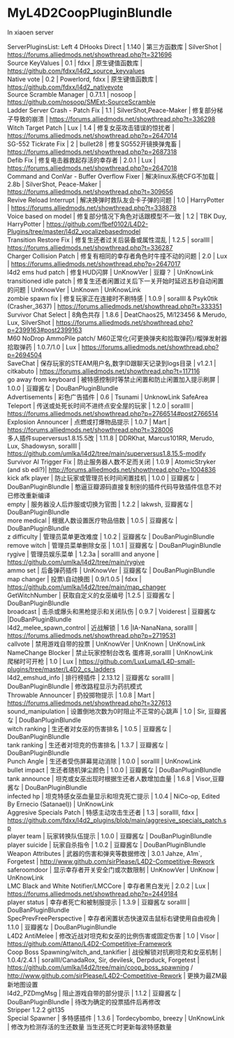 # MyL4D2CoopPluginBlundle
In xiaoen server

ServerPluginsList:
Left 4 DHooks Direct | 1.140 | 第三方函数库 | SilverShot | https://forums.alliedmods.net/showthread.php?t=321696  
Source KeyValues | 0.1 | fdxx | 原生键值函数库 | https://github.com/fdxx/l4d2_source_keyvalues  
Native vote | 0.2 | Powerlord, fdxx | 原生键值函数库 | https://github.com/fdxx/l4d2_nativevote  
Source Scramble Manager | 0.7.1.1 | nosoop | https://github.com/nosoop/SMExt-SourceScramble  
Ladder Server Crash - Patch Fix | 1.1 | SilverShot,Peace-Maker | 修复部分梯子导致的崩溃 | https://forums.alliedmods.net/showthread.php?t=336298  
Witch Target Patch | Lux | 1.4 | 修复女巫攻击错误的惊扰者 | https://forums.alliedmods.net/showthread.php?p=2647014  
SG-552 Tickrate Fix | 2 | bullet28 | 修复SG552开镜换弹鬼畜 | https://forums.alliedmods.net/showthread.php?p=2687318  
Defib Fix | 修复电击器救起存活的幸存者 | 2.0.1 | Lux | https://forums.alliedmods.net/showthread.php?p=2647018  
Command and ConVar - Buffer Overflow Fixer | 解决linux系统CFG不加载 | 2.8b | SilverShot, Peace-Maker | https://forums.alliedmods.net/showthread.php?t=309656  
Revive Reload Interrupt | 解决换弹时救队友会卡子弹的问题 | 1.0 | HarryPotter | https://forums.alliedmods.net/showthread.php?t=338878  
Voice based on model | 修复部分情况下角色对话跟模型不一致 | 1.2 | TBK Duy, HarryPotter | https://github.com/fbef0102/L4D2-Plugins/tree/master/l4d2_vocalizebasedmodel  
Transition Restore Fix | 修复生还者过关后装备或属性混乱 | 1.2.5 | sorallll | https://forums.alliedmods.net/showthread.php?t=336287  
Charger Collision Patch | 修复有相同的幸存者角色时牛撞不动的问题 | 2.0 | Lux | https://forums.alliedmods.net/showthread.php?p=2647017  
l4d2 ems hud patch | 修复HUD闪屏 | UnKnowVer | 豆瓣？ | UnKnowLink  
transitioned idle patch | 修复生还者闲置过关后下一关开始时延迟五秒自动闲置的问题 | UnKnowVer | UnKnown | UnKnowLink  
zombie spawn fix | 修复玩家正在连接时不刷特感 | 1.0.9 | sorallll & Psyk0tik (Crasher_3637) | https://forums.alliedmods.net/showthread.php?t=333351  
Survivor Chat Select | 8角色共存 | 1.8.6 | DeatChaos25, Mi123456 & Merudo, Lux, SilverShot | https://forums.alliedmods.net/showthread.php?p=2399163#post2399163  
M60 NoDrop AmmoPile patch/ M60正常化(可更换弹夹和拾取弹药)/榴弹发射器拾取弹药 | 1.0.7/1.0 | Lux | https://forums.alliedmods.net/showthread.php?p=2694504  
SaveChat | 保存玩家的STEAM用户名,数字ID跟聊天记录到logs目录 | v1.2.1 | citkabuto | https://forums.alliedmods.net/showthread.php?t=117116  
go away from keyboard | 被特感控制时等禁止闲置和防止闲置加入提示刷屏 | 1.0.0 | 豆瓣酱な | DouBanPluginBlundle  
Advertisements | 彩色广告插件 | 0.6 | Tsunami | UnknowLink
SafeArea Teleport | 传送或处死长时间不进终点安全屋的玩家 | 1.2.0 | sorallll |   https://forums.alliedmods.net/showthread.php?p=2766514#post2766514 
Explosion Announcer | 点燃或打爆物品提示 | 1.0.7 | Mart | https://forums.alliedmods.net/showthread.php?t=328006  
多人插件superversus1.8.15.5改 | 1.11.8 | DDRKhat, Marcus101RR, Merudo, Lux, Shadowysn, sorallll | https://github.com/umlka/l4d2/tree/main/superversus1.8.15.5-modify  
Survivor AI Trigger Fix | 防止服务器人数不足而关闭 | 1.0.9 | AtomicStryker (and sb edi?)| http://forums.alliedmods.net/showthread.php?p=1004836  
kick afk player | 防止玩家或管理员长时间闲置挂机 | 1.0.0 | 豆瓣酱な | DouBanPluginBlundle | 憨逼豆瓣源码直接复制别的插件代码导致插件信息不对 已修改重新编译  
empty | 服务器没人后炸服或切换为官图 | 1.2.2 | lakwsh, 豆瓣酱な | DouBanPluginBlundle  
more medical | 根据人数设置医疗物品倍数 | 1.0.5 | 豆瓣酱な | DouBanPluginBlundle  
z difficulty | 管理员菜单更改难度 | 1.0.2 | 豆瓣酱な | DouBanPluginBlundle  
remove witch | 管理员菜单删除女巫 | 1.0.1 | 豆瓣酱な | DouBanPluginBlundle  
rygive | 管理员娱乐菜单 | 1.2.3a | sorallll and anyone | https://github.com/umlka/l4d2/tree/main/rygive  
ammo set | 后备弹药插件 | UnKnowVer | 豆瓣酱な | DouBanPluginBlundle  
map changer | 投票\自动换图 | 0.9/1.0.5 | fdxx | https://github.com/umlka/l4d2/tree/main/map_changer  
GetWitchNumber | 获取自定义的女巫编号 |1.2.5 | 豆瓣酱な | DouBanPluginBlundle  
broadcast | 击杀或爆头和黑枪提示和关闭队伤 | 0.9.7 | Voiderest | 豆瓣酱な |DouBanPluginBlundle  
l4d2_melee_spawn_control | 近战解锁 | 1.6 |IA-NanaNana, sorallll | https://forums.alliedmods.net/showthread.php?p=2719531  
callvote | 禁用游戏自带的投票 | UnKnowVer | UnKnown | UnKnowLink  
NameChange Blocker | 禁止玩家控制台改名 蛋疼哥,sorallll | UnKnowLink  
爬梯时可开枪 | 1.0 | Lux | https://github.com/LuxLuma/L4D-small-plugins/tree/master/L4D2_cs_ladders  
l4d2_emshud_info | 排行榜插件 | 2.13.12 | 豆瓣酱な sorallll | DouBanPluginBlundle | 修改路程显示为药抗模式  
Throwable Announcer | 扔投掷物提示 | 1.0.8 | Mart | https://forums.alliedmods.net/showthread.php?t=327613  
sound_manipulation | 设置倒地次数为0时阻止不正常的心跳声 | 1.0 | Sir, 豆瓣酱な | DouBanPluginBlundle  
witch ranking | 生还者对女巫的伤害排名 | 1.0.5 | 豆瓣酱な | DouBanPluginBlundle  
tank ranking | 生还者对坦克的伤害排名 | 1.3.7 | 豆瓣酱な | DouBanPluginBlundle  
Punch Angle | 生还者受伤屏幕晃动消除 | 1.0.0 | sorallll | UnKnowLink  
bullet impact | 生还者随机弹尘颜色 | 1.0.0 | 豆瓣酱な | DouBanPluginBlundle  
tank announce | 坦克或女巫出现时根据生还者人数增加血量 | 1.6.8 | Visor,豆瓣酱な | DouBanPluginBlundle  
infected hp | 坦克特感女巫血量显示和坦克死亡提示 | 1.0.4 | NiCo-op, Edited By Ernecio (Satanael)) | UnKnowLink  
Aggresive Specials Patch | 特感主动攻击生还者 | 1.3 | sorallll, fdxx | https://github.com/fdxx/l4d2_plugins/blob/main/aggresive_specials_patch.sp  
player team | 玩家转换队伍提示 | 1.0.0 | 豆瓣酱な | DouBanPluginBlundle  
player suicide | 玩家自杀指令 | 1.0.2 | 豆瓣酱な | DouBanPluginBlundle  
Weapon Attributes | 武器的伤害和弹夹等数据修改 | 3.0.1 
 Jahze, A1m`, Forgetest | http://www.github.com/sirPlease/L4D2-Competitive-Rework  
saferoomdoor | 显示幸存者开关安全门或次数限制 | UnKnowVer | UnKnow | UnKnowLink  
LMC Black and White Notifier/LMCCore | 幸存者黑白发光 | 2.0.2 | Lux | https://forums.alliedmods.net/showthread.php?p=2449184  
player status | 幸存者死亡和被制服提示 | 1.3.9 | 豆瓣酱な sorallll | DouBanPluginBlundle  
SpecPrevFreePerspective | 幸存者闲置状态快速双击鼠标右键使用自由视角 | 1.1.0 | 豆瓣酱な | DouBanPluginBlundle  
L4D2 AntiMelee | 修改近战对坦克和女巫的比例伤害或固定伤害 | 1.0 | Visor | https://github.com/Attano/L4D2-Competitive-Framework  
Coop Boss Spawning/witch_and_tankifier | 战役解锁对抗刷坦克和女巫机制 | 1.0.4/2.4.1 | sorallll/CanadaRox, Sir, devilesk, Derpduck, Forgetest | https://github.com/umlka/l4d2/tree/main/coop_boss_spawning / http://www.github.com/sirPlease/L4D2-Competitive-Rework | 更换为最ZM最新地图设置  
l4d2_PZDmgMsg | 阻止游戏自带的部分提示 | 1.1.2 | 豆瓣酱な | DouBanPluginBlundle | 待改为确定的投票插件后再修改  
Stripper 1.2.2 git135  
Special Spawner | 多特感插件 | 1.3.6 | Tordecybombo, breezy | UnKnowLink | 修改为检测存活的生还数量 当生还死亡时更新每波特感数量  
